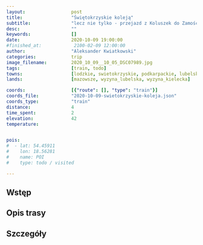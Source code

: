 ```yaml
---
layout:                 post
title:                  "Świętokrzyskie koleją"
subtitle:               "lecz nie tylko - przejazd z Koluszek do Zamościa"
desc:                   ""
keywords:               []
date:                   2020-10-09 19:00:00
#finished_at:            2100-02-09 12:00:00
author:                 "Aleksander Kwiatkowski"
categories:             trip
image_filename:         2020_10_09__10_05_DSC07989.jpg
tags:                   [train, todo]
towns:                  [lodzkie, swietokrzyskie, podkarpackie, lubelskie, koluszki, ujazd, tomaszow_mazowiecki, slawno, opoczno, blaczow, gowarczow, konskie, staporkow, blizyn, skarzyska_kamienna, suchedniow, laczna, zagnask, maslow, miedziana_gora, kielce, sitkowka_nowiny, morawica, kije, chmielnik, gnojno, szydlow, tuczepy, staszow, rytwiany, polaniec, osiek, loniow, tarnobrzeg, nowa_deba, gorzyce, zaleszany, stalowa_wola, nisko, pysznica, ulanow, jarocin_lubelskie, harasiuki, bilgoraj, tereszpol, zwierzyniec, szczebrzeszyn, zamosc]
lands:                  [mazowsze, wyzyna_lubelska, wyzyna_kielecka]

coords:                 [{"route": [], "type": "train"}]
coords_file:            "2020-10-09-swietokrzyskie-koleja.json"
coords_type:            "train"
distance:               4
time_spent:             2
elevation:              42
temperature:            


pois:
#  - lat: 54.45911
#    lon: 18.56281
#    name: POI
#    type: todo / visited

---
```



## Wstęp

## Opis trasy

## Szczegóły

